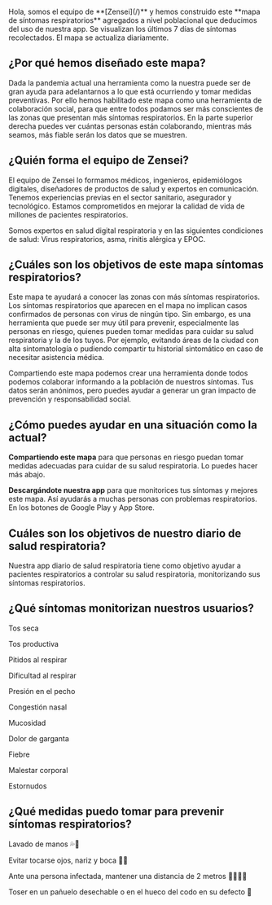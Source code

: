 <br>
<div markdown="1">
Hola, somos el equipo de **[Zensei](/)** y hemos construido este **mapa de síntomas respiratorios** agregados a nivel poblacional que deducimos del uso de nuestra app. Se visualizan los últimos 7 días de síntomas recolectados. El mapa se actualiza diariamente.
 
## **¿Por qué hemos diseñado este mapa?**
 
Dada la pandemia actual una herramienta como la nuestra puede ser de gran ayuda para adelantarnos a lo que está ocurriendo y tomar medidas preventivas. Por ello hemos habilitado este mapa como una herramienta de colaboración social, para que entre todos podamos ser más conscientes de las zonas que presentan más síntomas respiratorios. En la parte superior derecha puedes ver cuántas personas están colaborando, mientras más seamos, más fiable serán los datos que se muestren.
 
## **¿Quién forma el equipo de Zensei?**
 
El equipo de Zensei lo formamos médicos, ingenieros, epidemiólogos digitales, diseñadores de productos de salud y expertos en comunicación. Tenemos experiencias previas en el sector sanitario, asegurador y tecnológico. Estamos comprometidos en mejorar la calidad de vida de millones de pacientes respiratorios.
 
Somos expertos en salud digital respiratoria y en las siguientes condiciones de salud: Virus respiratorios, asma, rinitis alérgica y EPOC. 
 
## **¿Cuáles son los objetivos de este mapa síntomas respiratorios?**
 
Este mapa te ayudará a conocer las zonas con más síntomas respiratorios. Los síntomas respiratorios que aparecen en el mapa no implican casos confirmados de personas con virus de ningún tipo. Sin embargo, es una herramienta que puede ser muy útil para prevenir, especialmente las personas en riesgo, quienes pueden tomar medidas para cuidar su salud respiratoria y la de los tuyos. Por ejemplo, evitando áreas de la ciudad con alta sintomatología o pudiendo compartir tu historial sintomático en caso de necesitar asistencia médica. 
 
Compartiendo este mapa podemos crear una herramienta donde todos podemos colaborar informando a la población de nuestros síntomas. Tus datos serán anónimos, pero puedes ayudar a generar un gran impacto de prevención y responsabilidad social. 
 
## **¿Cómo puedes ayudar en una situación como la actual?**
 
**Compartiendo este mapa** para que personas en riesgo puedan tomar medidas adecuadas para cuidar de su salud respiratoria. Lo puedes hacer más abajo.
 
**Descargándote nuestra app** para que monitorices tus síntomas y mejores este mapa. Así ayudarás a muchas personas con problemas respiratorios. En los botones de Google Play y App Store.
 
## **Cuáles son los objetivos de nuestro diario de salud respiratoria?**
 
Nuestra app diario de salud respiratoria tiene como objetivo ayudar a pacientes respiratorios a controlar su salud respiratoria, monitorizando sus síntomas respiratorios.
 
## **¿Qué síntomas monitorizan nuestros usuarios?**
 
Tos seca
 
Tos productiva
 
Pitidos al respirar
 
Dificultad al respirar
 
Presión en el pecho
 
Congestión nasal
 
Mucosidad
 
Dolor de garganta
 
Fiebre
 
Malestar corporal
 
Estornudos
 
## **¿Qué medidas puedo tomar para prevenir síntomas respiratorios?**
 
Lavado de manos 💦👐
 
Evitar tocarse ojos, nariz y boca 🙅🛑
 
Ante una persona infectada, mantener una distancia de 2 metros 🛑🧑🏾‍🤝‍
 
Toser en un pañuelo desechable o en el hueco del codo en su defecto 🤧

</div>